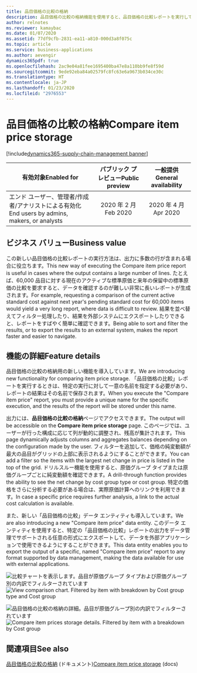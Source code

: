 ```yaml
---
title: 品目価格の比較の格納
description: 品目価格の比較の格納機能を使用すると、品目価格の比較レポートを実行して、Dynamics 365 Supply Chain Management 内で出力にアクセスできるようにしたり、外部アプリケーションで使用するためにデータ エンティティを通じて出力のエクスポートに使用できるようにしたりできます。
author: relnotes
ms.reviewer: kamaybac
ms.date: 01/07/2020
ms.assetid: 77df9cfb-2831-ea11-a810-000d3a8f075c
ms.topic: article
ms.service: business-applications
ms.author: aevengir
dynamics365pdf: true
ms.openlocfilehash: 2ac9e04a81fee1695400ba47e8a110bb9fe8f59d
ms.sourcegitcommit: 9ede92eba84a02579fc8fc63e6a9673b034ce30c
ms.translationtype: HT
ms.contentlocale: ja-JP
ms.lasthandoff: 01/23/2020
ms.locfileid: "2976553"
---
```

# <a name="compare-item-price-storage"></a><span data-ttu-id="cbc78-103">品目価格の比較の格納</span><span class="sxs-lookup"><span data-stu-id="cbc78-103">Compare item price storage</span></span>
[!include[dynamics365-supply-chain-management banner](../includes/dynamics365-supply-chain-management.md)]

| <span data-ttu-id="cbc78-104">有効対象</span><span class="sxs-lookup"><span data-stu-id="cbc78-104">Enabled for</span></span>    |  <span data-ttu-id="cbc78-105">パブリック プレビュー</span><span class="sxs-lookup"><span data-stu-id="cbc78-105">Public preview</span></span> | <span data-ttu-id="cbc78-106">一般提供</span><span class="sxs-lookup"><span data-stu-id="cbc78-106">General availability</span></span> | 
| ---------- | :----------: |:----------: |
|<span data-ttu-id="cbc78-107">エンド ユーザー、管理者/作成者/アナリストによる有効化</span><span class="sxs-lookup"><span data-stu-id="cbc78-107">End users by admins, makers, or analysts</span></span>|<span data-ttu-id="cbc78-108">2020 年 2 月</span><span class="sxs-lookup"><span data-stu-id="cbc78-108">Feb 2020</span></span>| <span data-ttu-id="cbc78-109">2020 年 4 月</span><span class="sxs-lookup"><span data-stu-id="cbc78-109">Apr 2020</span></span>|


## <a name="business-value"></a><span data-ttu-id="cbc78-110">ビジネス バリュー</span><span class="sxs-lookup"><span data-stu-id="cbc78-110">Business value</span></span>
<!-- bv start -->
<span data-ttu-id="cbc78-111">この新しい品目価格の比較レポートの実行方法は、出力に多数の行が含まれる場合に役立ちます。</span><span class="sxs-lookup"><span data-stu-id="cbc78-111">This new way of executing the Compare item price report is useful in cases where the output contains a large number of lines.</span></span> <span data-ttu-id="cbc78-112">たとえば、60,000 品目に対する現在のアクティブな標準原価と来年の保留中の標準原価の比較を要求すると、データを確認するのが難しい非常に長いレポートが生成されます。</span><span class="sxs-lookup"><span data-stu-id="cbc78-112">For example, requesting a comparison of the current active standard cost against next year's pending standard cost for 60,000 items would yield a very long report, where data is difficult to review.</span></span> <span data-ttu-id="cbc78-113">結果を並べ替えてフィルター処理したり、結果を外部システムにエクスポートしたりできると、レポートをすばやく簡単に確認できます。</span><span class="sxs-lookup"><span data-stu-id="cbc78-113">Being able to sort and filter the results, or to export the results to an external system, makes the report faster and easier to navigate.</span></span>
<!-- bv end -->



## <a name="feature-details"></a><span data-ttu-id="cbc78-114">機能の詳細</span><span class="sxs-lookup"><span data-stu-id="cbc78-114">Feature details</span></span>
<!--feature detail start -->
<span data-ttu-id="cbc78-115">品目価格の比較の格納用の新しい機能を導入しています。</span><span class="sxs-lookup"><span data-stu-id="cbc78-115">We are introducing new functionality for comparing item price storage.</span></span> <span data-ttu-id="cbc78-116">「品目価格の比較」レポートを実行するときは、特定の実行に対して一意の名前を指定する必要があり、レポートの結果はその名前で保存されます。</span><span class="sxs-lookup"><span data-stu-id="cbc78-116">When you execute the "Compare item price" report, you must provide a unique name for the specific execution, and the results of the report will be stored under this name.</span></span>

<span data-ttu-id="cbc78-117">出力には、**品目価格の比較の格納**ページでアクセスできます。</span><span class="sxs-lookup"><span data-stu-id="cbc78-117">The output will be accessible on the **Compare item price storage** page.</span></span> <span data-ttu-id="cbc78-118">このページでは、ユーザーが行った構成に応じて列が動的に調整され、残高が集計されます。</span><span class="sxs-lookup"><span data-stu-id="cbc78-118">This page dynamically adjusts columns and aggregates balances depending on the configuration made by the user.</span></span> <span data-ttu-id="cbc78-119">フィルターを追加して、価格の純変動額が最大の品目がグリッドの上部に表示されるようにすることができます。</span><span class="sxs-lookup"><span data-stu-id="cbc78-119">You can add a filter so the items with the largest net change in price is listed in the top of the grid.</span></span> <span data-ttu-id="cbc78-120">ドリルスルー機能を使用すると、原価グループ タイプまたは原価グループごとに純変動額を確認できます。</span><span class="sxs-lookup"><span data-stu-id="cbc78-120">A drill-through function provides the ability to see the net change by cost group type or cost group.</span></span>  <span data-ttu-id="cbc78-121">特定の価格をさらに分析する必要がある場合は、実際原価計算へのリンクを利用できます。</span><span class="sxs-lookup"><span data-stu-id="cbc78-121">In case a specific price requires further analysis, a link to the actual cost calculation is available.</span></span>

<span data-ttu-id="cbc78-122">また、新しい「品目価格の比較」データ エンティティも導入しています。</span><span class="sxs-lookup"><span data-stu-id="cbc78-122">We are also introducing a new "Compare item price" data entity.</span></span> <span data-ttu-id="cbc78-123">このデータ エンティティを使用すると、特定の「品目価格の比較」レポートの出力をデータ管理でサポートされる任意の形式にエクスポートして、データを外部アプリケーションで使用できるようにすることができます。</span><span class="sxs-lookup"><span data-stu-id="cbc78-123">This data entity enables you to export the output of a specific, named "Compare item price" report to any format supported by data management, making the data available for use with external applications.</span></span>
<!--feature detail end -->






<span data-ttu-id="cbc78-124">![比較チャートを表示します。品目が原価グループ タイプおよび原価グループ別の内訳でフィルターされています](media/compare-chart.png "比較チャートを表示します。品目が原価グループ タイプおよび原価グループ別の内訳でフィルターされています。")</span><span class="sxs-lookup"><span data-stu-id="cbc78-124">![View comparison chart. Filtered by item with breakdown by Cost group type and Cost group](media/compare-chart.png "View comparison chart. Filtered by item with breakdown by Cost group type and Cost group.")</span></span>
<!-- Picture 1 -->
<span data-ttu-id="cbc78-125">![品目価格の比較の格納の詳細。品目が原価グループ別の内訳でフィルターされています](media/compare-details.png "品目価格の比較の格納の詳細。品目が原価グループ別の内訳でフィルターされています。")</span><span class="sxs-lookup"><span data-stu-id="cbc78-125">![Compare item prices storage details. Filtered by item with a breakdown by Cost group](media/compare-details.png "Compare item prices storage details. Filtered by item with a breakdown by Cost group.")</span></span>
<!-- Picture 2 -->









## <a name="see-also"></a><span data-ttu-id="cbc78-126">関連項目</span><span class="sxs-lookup"><span data-stu-id="cbc78-126">See also</span></span>

<span data-ttu-id="cbc78-127">[品目価格の比較の格納](https://docs.microsoft.com/dynamics365/supply-chain/cost-management/compare-item-price) (ドキュメント)</span><span class="sxs-lookup"><span data-stu-id="cbc78-127">[Compare item price storage](https://docs.microsoft.com/dynamics365/supply-chain/cost-management/compare-item-price) (docs)</span></span>
